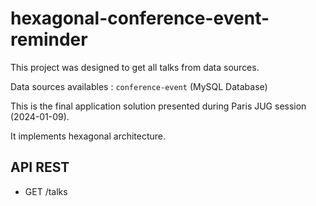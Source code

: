# hexagonal-conference-event-reminder

This project was designed to get all talks from data sources.

Data sources availables : `conference-event` (MySQL Database)

This is the final application solution presented during Paris JUG session (2024-01-09).

It implements hexagonal architecture.

## API REST

- GET /talks
